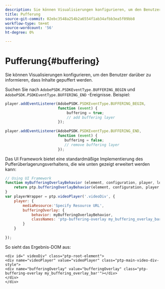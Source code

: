 ```yaml
---
description: Sie können Visualisierungen konfigurieren, um den Benutzer darüber zu informieren, dass Inhalte gepuffert werden.
title: Pufferung
source-git-commit: 02ebc3548a254b2a6554f1ab34afbb3ea5f09bb8
workflow-type: tm+mt
source-wordcount: '56'
ht-degree: 0%

---
```


# Pufferung{#buffering}

Sie können Visualisierungen konfigurieren, um den Benutzer darüber zu informieren, dass Inhalte gepuffert werden.

Suchen Sie nach `AdobePSDK.PSDKEventType.BUFFERING_BEGIN` und `AdobePSDK.PSDKEventType.BUFFERING_END` -Ereignisse. Beispiel:

```js
player.addEventListener(AdobePSDK.PSDKEventType.BUFFERING_BEGIN,  
                        function (event) { 
                            buffering = true; 
                            // add buffering layer 
                        }); 
  
player.addEventListener(AdobePSDK.PSDKEventType.BUFFERING_END,  
                        function (event) { 
                           buffering = false; 
                           // remove buffering layer 
                        });
```

Das UI Framework bietet eine standardmäßige Implementierung des Pufferüberlagerungsverhaltens, die wie unten gezeigt erweitert werden kann:

```js
// Using UI Framework 
function myBufferingOverlayBehavior (element, configuration, player, localize, baseLog) { 
    return ptp.bufferingOverlayBehavior(element, configuration, player, localize, baseLog); 
} 
var playerWrapper = ptp.videoPlayer('.videoDiv', { 
    player: { 
        mediaResource:'Specify Resource URL', 
        bufferingOverlay: { 
            behavior: myBufferingOverlayBehavior, 
            classNames: 'ptp-buffering-overlay my_buffering_overlay_bar' 
        } 
    } 
 
}); 
```

So sieht das Ergebnis-DOM aus:

```
<div id=" videoDiv" class="ptp-root-element"> 
<div name="videoPlayer" value="videoPlayer" class="ptp-main-video-div-style"> 
<div name="bufferingOverlay" value="bufferingOverlay" class="ptp-buffering-overlay my_buffering_overlay_bar'"></div> 
</div> 
</div> 
```

